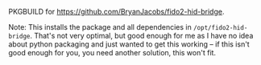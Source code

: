 PKGBUILD for https://github.com/BryanJacobs/fido2-hid-bridge.

Note: This installs the package and all dependencies in `/opt/fido2-hid-bridge`. That's not very optimal, but good enough for me as I have no idea about python packaging and just wanted to get this working – if this isn't good enough for you, you need another solution, this won't fit.
